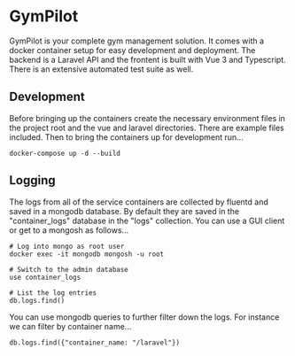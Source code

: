 # GymPilot

GymPilot is your complete gym management solution. It comes with a docker container setup for easy development and deployment. The backend is a Laravel API and the frontent is built with Vue 3 and Typescript. There is an extensive automated test suite as well.

## Development

Before bringing up the containers create the necessary environment files in the project root and the vue and laravel directories. There are example files included. Then to bring the containers up for development run...

```
docker-compose up -d --build
```

## Logging

The logs from all of the service containers are collected by fluentd and saved in a mongodb
database. By default they are saved in the "container_logs" database in the "logs" collection. You can
use a GUI client or get to a mongosh as follows...

```
# Log into mongo as root user
docker exec -it mongodb mongosh -u root

# Switch to the admin database
use container_logs

# List the log entries
db.logs.find()
```

You can use mongodb queries to further filter down the logs. For instance we can filter by container name...

```
db.logs.find({"container_name: "/laravel"})
```
